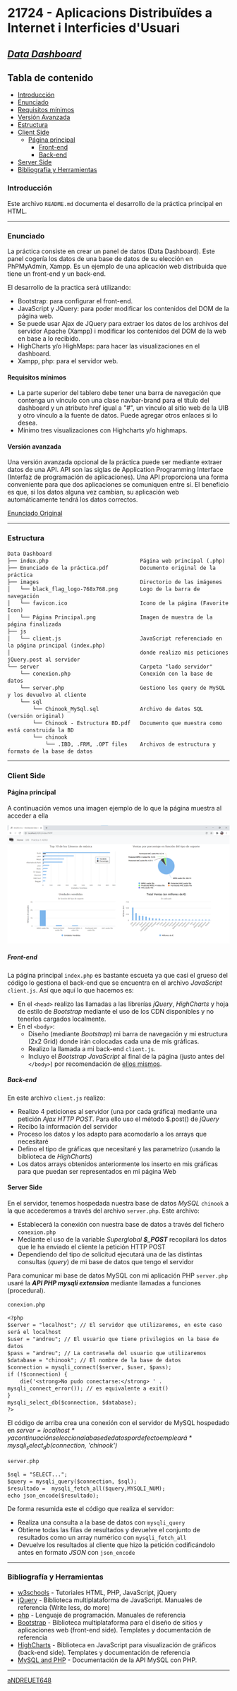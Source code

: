 # 21724 - Aplicacions Distribuïdes a Internet i Interficies d'Usuari

## [***Data Dashboard***](https://github.com/aNDREUET648/adiu_datadashboard)


## Tabla de contenido
- [Introducción](#introducción)
- [Enunciado](#enunciado)
- [Requisitos mínimos](#requisitos-mínimos)
- [Versión Avanzada](#versión-avanzada)
- [Estructura](#estructura)
- [Client Side](#client-side)
  - [Página principal](#página-principal)
    - [Front-end](#front-end)
    - [Back-end](#back-end)
- [Server Side](#server-side)
- [Bibliografía y Herramientas](#bibliografía-y-herramientas)

### Introducción

Este archivo `README.md` documenta el desarrollo de la práctica principal en HTML.

---

### Enunciado

La práctica consiste en crear un panel de datos (Data Dashboard). Este panel cogería los datos de una base de datos de su elección en PhPMyAdmin, Xampp. Es un ejemplo de una aplicación web distribuida que tiene un front-end y un back-end.

El desarrollo de la practica será utilizando:
  - Bootstrap: para configurar el front-end.
  - JavaScript y JQuery: para poder modificar los contenidos del DOM de la página web. 
  - Se puede usar Ajax de JQuery para extraer los datos de los archivos del servidor Apache (Xampp) i modificar los contenidos del DOM de la web en base a lo recibido.
  - HighCharts y/o HighMaps: para hacer las visualizaciones en el dashboard.
  - Xampp, php: para el servidor web.

#### Requisitos mínimos

  - La parte superior del tablero debe tener una barra de navegación que contenga un vínculo con una clase navbar-brand para el título del dashboard y un atributo href igual a "#", un vínculo al sitio web de la UIB y otro vínculo a la fuente de datos. Puede agregar otros enlaces si lo desea.
  - Mínimo tres visualizaciones con Highcharts y/o highmaps.

#### Versión avanzada

  Una versión avanzada opcional de la práctica puede ser mediante extraer datos de una API. API son las siglas de Application Programming Interface (Interfaz de programación de aplicaciones). 
  Una API proporciona una forma conveniente para que dos aplicaciones se comuniquen entre sí. 
  El beneficio es que, si los datos alguna vez cambian, su aplicación web automáticamente tendrá los datos correctos.

  [Enunciado Original](./Data%20Dashboard/Enunciado%20de%20la%20pr%C3%A1ctica.pdf)

---

### Estructura


```
Data Dashboard
├── index.php                             Página web principal (.php)
├── Enunciado de la práctica.pdf          Documento original de la práctica
├── images                                Directorio de las imágenes
│   └── black_flag_logo-768x768.png       Logo de la barra de navegación
│   └── favicon.ico                       Icono de la página (Favorite Icon)
│   └── Página Principal.png              Imagen de muestra de la página finalizada
├── js
│   └── client.js                         JavaScript referenciado en la página principal (index.php) 
│                                         donde realizo mis peticiones jQuery.post al servidor
└── server                                Carpeta "lado servidor"
    └── conexion.php                      Conexión con la base de datos
    └── server.php                        Gestiono los query de MySQL y los devuelvo al cliente
    └── sql
        └── Chinook_MySql.sql             Archivo de datos SQL (versión original)
        └── Chinook - Estructura BD.pdf   Documento que muestra como está construida la BD
        └── chinook               
            └── .IBD, .FRM, .OPT files    Archivos de estructura y formato de la base de datos

```
---

### Client Side

#### Página principal

A continuación vemos una imagen ejemplo de lo que la página muestra al acceder a ella

 ![Sample Page](./Data%20Dashboard/images/sample_page.png?raw=true "Muestra de la página resultante")

##### Front-end

La página principal `index.php` es bastante escueta ya que casi el grueso del código lo gestiona el back-end que se encuentra en el archivo *JavaScript* `client.js`. Así que aquí lo que hacemos es:

- En el `<head>` realizo las llamadas a las librerías *jQuery*, *HighCharts* y hoja de estilo de *Bootstrap* mediante el uso de los CDN disponibles y no tenerlos cargados localmente.
- En el `<body>`:
  -  Diseño (mediante *Bootstrap*) mi barra de navegación y mi estructura (2x2 Grid) donde irán colocadas cada una de mis gráficas.
  -  Realizo la llamada a mi back-end `client.js`.
  -  Incluyo el *Bootstrap JavaScript* al final de la página (justo antes del `</body>`) por recomendación de [ellos mismos](https://getbootstrap.com/docs/5.1/getting-started/introduction/#js).

##### Back-end

  En este archivo `client.js` realizo:
  - Realizo 4 peticiones al servidor (una por cada gráfica) mediante una petición *Ajax HTTP POST*. Para ello uso el método $.post() de *jQuery*
  - Recibo la información del servidor
  - Proceso los datos y los adapto para acomodarlo a los arrays que necesitaré
  - Defino el tipo de gráficas que necesitaré y las parametrizo (usando la biblioteca de *HighCharts*)
  - Los datos arrays obtenidos anteriormente los inserto en mis gráficas para que puedan ser representados en mi página Web

#### Server Side

En el servidor, tenemos hospedada nuestra base de datos *MySQL* `chinook` a la que accederemos a través del archivo `server.php`. Este archivo:
  - Establecerá la conexión con nuestra base de datos a través del fichero `conexion.php`
  - Mediante el uso de la variable *Superglobal* ***$_POST*** recopilará los datos que le ha enviado el cliente la petición HTTP POST
  - Dependiendo del tipo de solicitud ejecutará una de las distintas consultas (*query*) de mi base de datos que tengo el servidor

Para comunicar mi base de datos MySQL con mi aplicación PHP `server.php` usaré la ***API PHP mysqli extension*** mediante llamadas a funciones (procedural).

`conexion.php`
```
<?php 
$server = "localhost"; // El servidor que utilizaremos, en este caso será el localhost 
$user = "andreu"; // El usuario que tiene privilegios en la base de datos 
$pass = "andreu"; // La contraseña del usuario que utilizaremos 
$database = "chinook"; // El nombre de la base de datos 
$connection = mysqli_connect($server, $user, $pass);
if (!$connection) { 
    die('<strong>No pudo conectarse:</strong> ' . mysqli_connect_error()); // es equivalente a exit()
}
mysqli_select_db($connection, $database); 
?>
```

El código de arriba crea una conexión con el servidor de MySQL hospedado en *$server=localhost* y a continuación selecciona la base de datos por defecto empleará *mysqli_select_db($connection, 'chinook')*

`server.php`
```
$sql = "SELECT...";
$query = mysqli_query($connection, $sql);
$resultado =  mysqli_fetch_all($query,MYSQLI_NUM);
echo json_encode($resultado);
```
De forma resumida este el código que realiza el servidor: 
  - Realiza una consulta a la base de datos con `mysqli_query`
  - Obtiene todas las filas de resultados y devuelve el conjunto de resultados como un array numérico con `mysqli_fetch_all`
  - Devuelve los resultados al cliente que hizo la petición codificándolo antes en formato *JSON* con `json_encode`


---

### Bibliografía y Herramientas

  - [w3schools](https://www.w3schools.com/default.asp) - Tutoriales HTML, PHP, JavaScript, jQuery
  - [jQuery](https://jquery.com/) - Biblioteca multiplataforma de JavaScript. Manuales de referencia (Write less, do more)
  - [php](https://www.php.net/) - Lenguaje de programación. Manuales de referencia
  - [Bootstrap](https://getbootstrap.com/) - Biblioteca multiplataforma para el diseño de sitios y aplicaciones web (front-end side). Templates y documentación de referencia
  - [HighCharts](https://www.highcharts.com/) - Biblioteca en JavaScript para visualización de gráficos (back-end side). Templates y documentación de referencia
  - [MySQL and PHP](https://downloads.mysql.com/docs/apis-php-en.pdf) - Documentación de la API MySQL con PHP.


---
[aNDREUET648](https://github.com/aNDREUET648)
